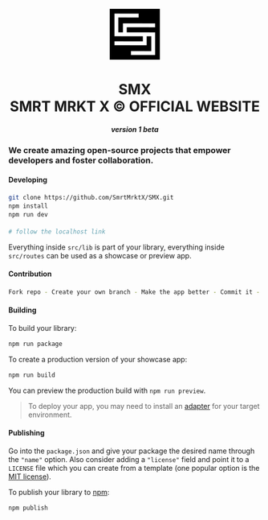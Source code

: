 <p align="center">
<img src="src/lib/img/smxloader.png" alt="SMX Logo" width="20%">
</p>

<h1 align="center">SMX <br> SMRT MRKT X © OFFICIAL WEBSITE</h1>

<h5 align="center"> version 1 beta</h5>

### We create amazing open-source projects that empower developers and foster collaboration.

#### Developing

```bash
git clone https://github.com/SmrtMrktX/SMX.git
npm install
npm run dev

# follow the localhost link
```

Everything inside `src/lib` is part of your library, everything inside `src/routes` can be used as a showcase or preview app.

#### Contribution

```bash
Fork repo - Create your own branch - Make the app better - Commit it - Pull request.
```

#### Building

To build your library:

```bash
npm run package
```

To create a production version of your showcase app:

```bash
npm run build
```

You can preview the production build with `npm run preview`.

> To deploy your app, you may need to install an [adapter](https://svelte.dev/docs/kit/adapters) for your target environment.

#### Publishing

Go into the `package.json` and give your package the desired name through the `"name"` option. Also consider adding a `"license"` field and point it to a `LICENSE` file which you can create from a template (one popular option is the [MIT license](https://opensource.org/license/mit/)).

To publish your library to [npm](https://www.npmjs.com):

```bash
npm publish
```
